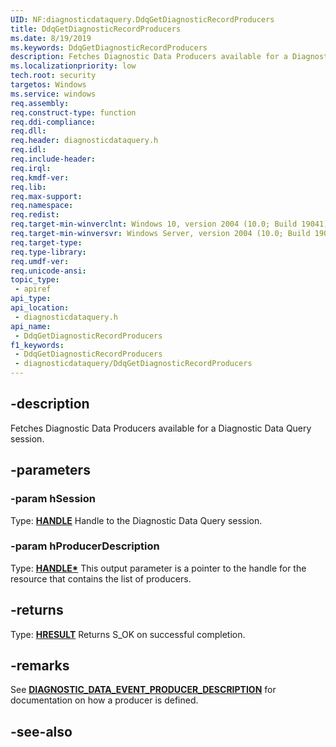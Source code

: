 ```yaml
---
UID: NF:diagnosticdataquery.DdqGetDiagnosticRecordProducers
title: DdqGetDiagnosticRecordProducers
ms.date: 8/19/2019
ms.keywords: DdqGetDiagnosticRecordProducers
description: Fetches Diagnostic Data Producers available for a Diagnostic Data Query session.
ms.localizationpriority: low
tech.root: security
targetos: Windows
ms.service: windows
req.assembly: 
req.construct-type: function
req.ddi-compliance: 
req.dll: 
req.header: diagnosticdataquery.h
req.idl: 
req.include-header: 
req.irql: 
req.kmdf-ver: 
req.lib: 
req.max-support: 
req.namespace: 
req.redist: 
req.target-min-winverclnt: Windows 10, version 2004 (10.0; Build 19041)
req.target-min-winversvr: Windows Server, version 2004 (10.0; Build 19041)
req.target-type: 
req.type-library: 
req.umdf-ver: 
req.unicode-ansi: 
topic_type:
 - apiref
api_type:
api_location:
 - diagnosticdataquery.h
api_name:
 - DdqGetDiagnosticRecordProducers
f1_keywords:
 - DdqGetDiagnosticRecordProducers
 - diagnosticdataquery/DdqGetDiagnosticRecordProducers
---
```


## -description

Fetches Diagnostic Data Producers available for a Diagnostic Data Query session.

## -parameters

### -param hSession

Type: **[HANDLE](/windows/desktop/winprog/windows-data-types)**
Handle to the Diagnostic Data Query session.

### -param hProducerDescription

Type: **[HANDLE\*](/windows/desktop/winprog/windows-data-types)**
This output parameter is a pointer to the handle for the resource that contains the list of producers.

## -returns

Type: **[HRESULT](/windows/desktop/com/structure-of-com-error-codes)**
Returns S_OK on successful completion.

## -remarks

See **[DIAGNOSTIC_DATA_EVENT_PRODUCER_DESCRIPTION](../diagnosticdataquerytypes/ns-diagnosticdataquerytypes-diagnostic_data_event_producer_description.md)** for documentation on how a producer is defined.

## -see-also